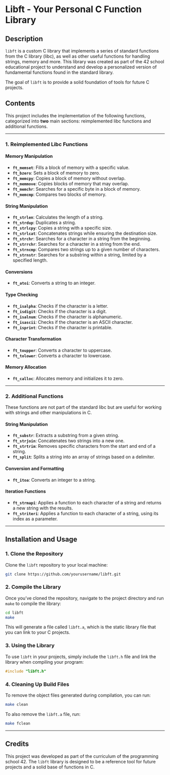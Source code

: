 # Libft - Your Personal C Function Library

## Description

`libft` is a custom C library that implements a series of standard functions from the C library (libc), as well as other useful functions for handling strings, memory and more. This library was created as part of the 42 school educational project to understand and develop a personalized version of fundamental functions found in the standard library.

The goal of `libft` is to provide a solid foundation of tools for future C projects.

## Contents

This project includes the implementation of the following functions, categorized into **two** main sections: reimplemented libc functions and additional functions.

---

### 1. **Reimplemented Libc Functions**

#### **Memory Manipulation**
- **`ft_memset`**: Fills a block of memory with a specific value.
- **`ft_bzero`**: Sets a block of memory to zero.
- **`ft_memcpy`**: Copies a block of memory without overlap.
- **`ft_memmove`**: Copies blocks of memory that may overlap.
- **`ft_memchr`**: Searches for a specific byte in a block of memory.
- **`ft_memcmp`**: Compares two blocks of memory.

#### **String Manipulation**
- **`ft_strlen`**: Calculates the length of a string.
- **`ft_strdup`**: Duplicates a string.
- **`ft_strlcpy`**: Copies a string with a specific size.
- **`ft_strlcat`**: Concatenates strings while ensuring the destination size.
- **`ft_strchr`**: Searches for a character in a string from the beginning.
- **`ft_strrchr`**: Searches for a character in a string from the end.
- **`ft_strncmp`**: Compares two strings up to a given number of characters.
- **`ft_strnstr`**: Searches for a substring within a string, limited by a specified length.

#### **Conversions**
- **`ft_atoi`**: Converts a string to an integer.

#### **Type Checking**
- **`ft_isalpha`**: Checks if the character is a letter.
- **`ft_isdigit`**: Checks if the character is a digit.
- **`ft_isalnum`**: Checks if the character is alphanumeric.
- **`ft_isascii`**: Checks if the character is an ASCII character.
- **`ft_isprint`**: Checks if the character is printable.

#### **Character Transformation**
- **`ft_toupper`**: Converts a character to uppercase.
- **`ft_tolower`**: Converts a character to lowercase.

#### **Memory Allocation**
- **`ft_calloc`**: Allocates memory and initializes it to zero.

---

### 2. **Additional Functions**

These functions are not part of the standard libc but are useful for working with strings and other manipulations in C.

#### **String Manipulation**
- **`ft_substr`**: Extracts a substring from a given string.
- **`ft_strjoin`**: Concatenates two strings into a new one.
- **`ft_strtrim`**: Removes specific characters from the start and end of a string.
- **`ft_split`**: Splits a string into an array of strings based on a delimiter.

#### **Conversion and Formatting**
- **`ft_itoa`**: Converts an integer to a string.

#### **Iteration Functions**
- **`ft_strmapi`**: Applies a function to each character of a string and returns a new string with the results.
- **`ft_striteri`**: Applies a function to each character of a string, using its index as a parameter.

---

## Installation and Usage

### 1. **Clone the Repository**
Clone the `libft` repository to your local machine:

```bash
git clone https://github.com/yourusername/libft.git
```

### 2. **Compile the Library**
Once you’ve cloned the repository, navigate to the project directory and run `make` to compile the library:

```bash
cd libft
make
```

This will generate a file called `libft.a`, which is the static library file that you can link to your C projects.

### 3. **Using the Library**
To use `libft` in your projects, simply include the `libft.h` file and link the library when compiling your program:

```c
#include "libft.h"
```

### 4. **Cleaning Up Build Files**
To remove the object files generated during compilation, you can run:

```bash
make clean
```

To also remove the `libft.a` file, run:

```bash
make fclean
```

---

## Credits

This project was developed as part of the curriculum of the programming school 42. The `libft` library is designed to be a reference tool for future projects and a solid base of functions in C.
